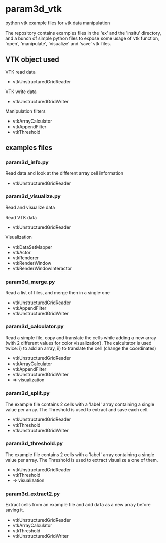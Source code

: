 # param3d_vtk
python vtk example files for vtk data manipulation

The repository contains examples files in the 'ex' and the 'insitu' directory, and a bunch of simple python files to expose some usage of vtk function, 'open', 'manipulate', 'visualize' and 'save' vtk files.

## VTK object used
VTK read data

 * vtkUnstructuredGridReader
    
VTK write data

 * vtkUnstructuredGridWriter
    
Manipulation filters

 * vtkArrayCalculator
 * vtkAppendFilter
 * vtkThreshold

## examples files

### param3d_info.py
Read data and look at the different array cell information

 * vtkUnstructuredGridReader

### param3d_visualize.py
Read and visualize data

Read VTK data
 
 * vtkUnstructuredGridReader
 
Visualization
 
 * vtkDataSetMapper
 * vtkActor
 * vtkRenderer
 * vtkRenderWindow
 * vtkRenderWindowInteractor
 
### param3d_merge.py
Read a list of files, and merge then in a single one

 * vtkUnstructuredGridReader
 * vtkAppendFilter
 * vtkUnstructuredGridWriter
 
### param3d_calculator.py
Read a simple file, copy and translate the cells while adding a new array (with 2 different values for color visualization).
The calcultator is used twice: i) to add an array, ii) to translate the cell (change the coordinates)

 * vtkUnstructuredGridReader
 * vtkArrayCalculator
 * vtkAppendFilter
 * vtkUnstructuredGridWriter
 * => visualization

### param3d_split.py
The example file contains 2 cells with a 'label' array containing a single value per array. The Threshold is used to extract and save each cell.

 * vtkUnstructuredGridReader
 * vtkThreshold
 * vtkUnstructuredGridWriter

### param3d_threshold.py
The example file contains 2 cells with a 'label' array containing a single value per array. The Threshold is used to extract visualize a one of them.

 * vtkUnstructuredGridReader
 * vtkThreshold
 * => visualization

### param3d_extract2.py
Extract cells from an example file and add data as a new array before saving it.

 * vtkUnstructuredGridReader
 * vtkArrayCalculator
 * vtkThreshold
 * vtkUnstructuredGridWriter

